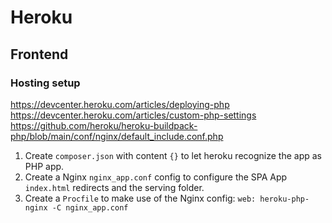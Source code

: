 # Heroku

## Frontend

### Hosting setup
https://devcenter.heroku.com/articles/deploying-php
https://devcenter.heroku.com/articles/custom-php-settings
https://github.com/heroku/heroku-buildpack-php/blob/main/conf/nginx/default_include.conf.php

1. Create `composer.json` with content `{}` to let heroku recognize the app as PHP app.
2. Create a Nginx `nginx_app.conf` config to configure the SPA App `index.html` redirects and the serving folder.
3. Create a `Procfile` to make use of the Nginx config: `web: heroku-php-nginx -C nginx_app.conf`